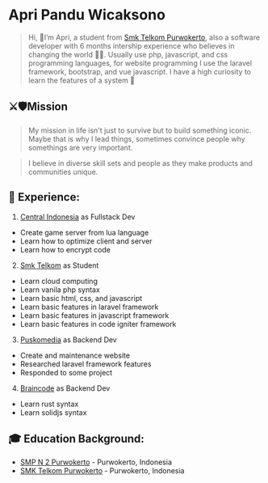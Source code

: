 # Apri Pandu Wicaksono

>Hi, 👋I’m Apri, a student from [Smk Telkom Purwokerto](https://github.com/smktelkompwt), also a software developer with 6 months intership experience who believes in changing the world 🧑‍💻. Usually use php, javascript, and css programming languages, for website programming I use the laravel framework, bootstrap, and vue javascript. I have a high curiosity to learn the features of a system 🚀

## ⚔️🛡Mission
>My mission in life isn't just to survive but to build something iconic. Maybe that is why I lead things, sometimes convince people why somethings are very important. 

>I believe in diverse skill sets and people as they make products and communities unique. 

## 💼 Experience: 
1. [Central Indonesia](https://github.com/Central-Indonesia) as Fullstack Dev
- Create game server from lua language
- Learn how to optimize client and server
- Learn how to encrypt code

2. [Smk Telkom](https://github.com/smktelkompwt) as Student
- Learn cloud computing
- Learn vanila php syntax
- Learn basic html, css, and javascript
- Learn basic features in laravel framework
- Learn basic features in javascript framework
- Learn basic features in code igniter framework

3. [Puskomedia](https://github.com/puskomedia) as Backend Dev
- Create and maintenance website
- Researched laravel framework features
- Responded to some project

4. [Braincode](https://gitlab.com/softegra-sinergi) as Backend Dev
- Learn rust syntax
- Learn solidjs syntax

## 🎓 Education Background:
- [SMP N 2 Purwokerto](https://www.smpn2purwokerto.sch.id) - Purwokerto, Indonesia
- [SMK Telkom Purwokerto](https://smktelkom-pwt.sch.id) - Purwokerto, Indonesia
